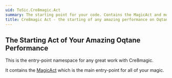 ```yaml
---
uid: ToSic.Cre8magic.Act
summary: The starting point for your code. Contains the MagicAct and more.
title: Cre8magic Act - the starting of any amazing performance on Oqtane
---
```


## The Starting Act of Your Amazing Oqtane Performance

This is the entry-point namespace for any great work with Cre8magic.

It contains the [MagicAct](xref:ToSic.Cre8magic.Act.IMagicAct) which is the main entry-point for all of your magic.
